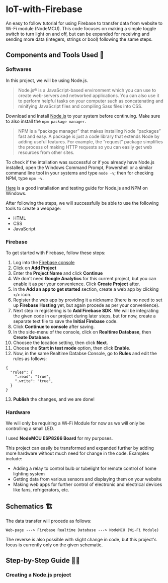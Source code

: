 # IoT-with-Firebase
An easy to follow tutorial for using Firebase to transfer data from website to Wi-Fi module (NodeMCU). This code focuses on making a simple toggle switch to turn light on and off, but can be expanded for receiving and sending more data (integers, strings or bool) following the same steps.
## Components and Tools Used 🧮
### Softwares

In this project, we will be using Node.js. 
> Node.js® is a JavaScript-based environment which you can use to create web-servers and networked applications. You can also use it to perform helpful tasks on your computer such as concatenating and minifying JavaScript files and compiling Sass files into CSS.


Download and Install [Node.js](https://nodejs.org/en/download/) to your system before continuing. Make sure to also install the `npm package manager`.

> NPM is a “package manager” that makes installing Node “packages” fast and easy. A package is just a code library that extends Node by adding useful features. For example, the “request” package simplifies the process of making HTTP requests so you can easily get web resources from other sites.

To check if the intallation was successful or if you already have Node.js installed, open the Windows Command Prompt, Powershell or a similar command line tool in your systems and type `node -v`; then for checking NPM, type `npm -v`.

[Here](https://treehouse.github.io/installation-guides/windows/node-windows.html#:~:text=Test%20NPM.,see%20something%20like%20this%201.4.) is a good installation and testing guide for Node.js and NPM on Windows.

After following the steps, we will successfully be able to use the following tools to create a webpage:
- HTML
- CSS
- JavaScript 

### Firebase
To get started with Firebase, follow these steps:
1. Log into the [Firebase console](https://console.firebase.google.com)
2. Click on **Add Project**
3. Enter the **Project Name** and click **Continue**
4. We don't need **Google Analytics** for this current project, but you can enable it as per your convenience. Click **Create Project** after.
5. In the **Add an app to get started** section, create a web app by clicking `</>` icon. 
6. Register the web app by providing it a nickname (there is no need to set up **Firebase Hosting** yet, but again procede as per your convenience).
7. Next step in registering is to **Add Firebase SDK**. We will be integrating the given code in our project during later steps, but for now, create a separate text file to save the **Initial Firebase** code.
8. Click **Continue to console** after saving.
9. In the side-menu of the console, click on **Realtime Database**, then **Create Database**.
10. Choosee the location setting, then click **Next**.
11. Choose the **Start in test mode** option, then click **Enable**.
12. Now, in the same Realtime Databse Console, go to **Rules** and edit the rules as follows:

```
{
  "rules": {
    ".read": "true",
    ".write": "true",
  }
}
```
13. **Publish** the changes, and we are done! 

### Hardware
We will only be requiring a Wi-Fi Module for now as we will only be controlling a small LED. 

I used **NodeMCU ESP8266 Board** for my purposes. 

This project can easily be transformed and expanded further by adding more hardware without much need for change in the code. Examples include:
- Adding a relay to control bulb or tubelight for remote control of home lighting system
- Getting data from various sensors and displaying them on your website
- Making web apps for further control of electronic and electrical devices like fans, refrigerators, etc.

## Schematics 🏗️
The data transfer will procede as follows:
```
Web-page ---> Firebase Realtime Database ---> NodeMCU (Wi-Fi Module)
```
The reverse is also possible with slight change in code, but this project's focus is currently only on the given schematic.

## Step-by-Step Guide 👩‍💻
### Creating a Node.js project
